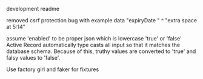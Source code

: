 development readme

removed csrf protection
bug with example data
  "expiryDate "
             ^ "extra space at 5:14"

assume 'enabled' to be proper json which is lowercase 'true' or 'false'
Active Record automatically type casts all input so that it matches the database schema. Because of this, truthy values are converted to 'true' and falsy values to 'false'.

Use factory girl and faker for fixtures
